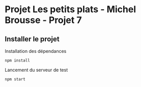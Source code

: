 # Projet Les petits plats - Michel Brousse - Projet 7

## Installer le projet

Installation des dépendances
```terminal
npm install
```
Lancement du serveur de test
```terminal
npm start
```
